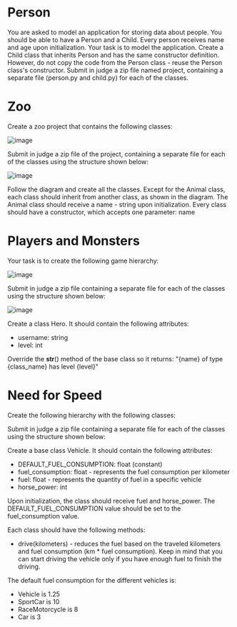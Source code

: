 # Person
You are asked to model an application for storing data about people. You should be able to have a Person and a Child. Every person receives name and age upon initialization. Your task is to model the application.
Create a Child class that inherits Person and has the same constructor definition. However, do not copy the code from the Person class - reuse the Person class's constructor.
Submit in judge a zip file named project, containing a separate file (person.py and child.py) for each of the classes.


# Zoo
Create a zoo project that contains the following classes: 

![image](https://user-images.githubusercontent.com/104040753/199492972-9163efff-9174-4981-b51a-3a05a538dcda.png)

Submit in judge a zip file of the project, containing a separate file for each of the classes using the structure shown below:

![image](https://user-images.githubusercontent.com/104040753/199493018-37067f69-62c8-4b8f-bc4d-9c65fe52f732.png)

Follow the diagram and create all the classes. Except for the Animal class, each class should inherit from another class, as shown in the diagram. The Animal class should receive a name - string upon initialization.
Every class should have a constructor, which accepts one parameter: name


# Players and Monsters
Your task is to create the following game hierarchy: 

![image](https://user-images.githubusercontent.com/104040753/199504384-991550ae-2942-4cc8-92cc-36d0a1e182fb.png)

Submit in judge a zip file containing a separate file for each of the classes using the structure shown below:

![image](https://user-images.githubusercontent.com/104040753/199504411-74e2291c-c509-46b0-a19e-9d35e319eb7a.png)

Create a class Hero. It should contain the following attributes:
- username: string
- level: int

Override the __str__() method of the base class so it returns: "{name} of type {class_name} has level {level}"


# Need for Speed
Create the following hierarchy with the following classes: 



Submit in judge a zip file containing a separate file for each of the classes using the structure shown below:



Create a base class Vehicle. It should contain the following attributes:
- DEFAULT_FUEL_CONSUMPTION: float (constant)
- fuel_consumption: float - represents the fuel consumption per kilometer
- fuel: float - represents the quantity of fuel in a specific vehicle
- horse_power: int

Upon initialization, the class should receive fuel and horse_power. The DEFAULT_FUEL_CONSUMPTION value should be set to the fuel_consumption value. 

Each class should have the following methods:
- drive(kilometers) - reduces the fuel based on the traveled kilometers and fuel consumption (km * fuel consumption). Keep in mind that you can start driving the vehicle only if you have enough fuel to finish the driving.

The default fuel consumption for the different vehicles is:
- Vehicle is 1.25
- SportCar is 10
- RaceMotorcycle is 8
- Car is 3